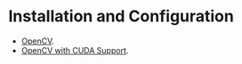 # Installation and Configuration

- [OpenCV](OpenCV/OpenCV.md).
- [OpenCV with CUDA Support](OpenCV/With-CUDA.md).